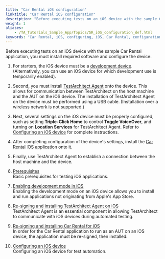```yaml
--- 
title: "Car Rental iOS configuration"
linktitle: "Car Rental iOS configuration"
description: "Before executing tests on an iOS device with the sample Car Rental application, you must install required software and configure the device."
weight: 1
aliases: 
    - /TA_Tutorials_Sample_App/Topics/SR_iOS_configuration_def.html
keywords: "Car Rental, iOS, configuring, iOS, Car Rental, configuration"
---
```


Before executing tests on an iOS device with the sample Car Rental application, you must install required software and configure the device.

1.  For starters, the iOS device must be a [development device](/user-guide/getting-started/sample-repository/car-rental-mobile/testing-car-rental-on-the-ios-platform/car-rental-ios-configuration/enabling-development-mode-in-ios). \(Alternatively, you can use an iOS device for which development use is temporarily enabled\).
2.  Second, you must install [TestArchitect Agent](/user-guide/getting-started/sample-repository/car-rental-mobile/testing-car-rental-on-the-ios-platform/car-rental-ios-configuration/re-signing-and-installing-testarchitect-agent-on-ios) onto the device. This allows for communication between TestArchitect on the host machine and the AUT on the iOS device. The installation of TestArchitect Agent on the device must be performed using a USB cable. \(Installation over a wireless network is not supported.\)
3.  Next, several settings on the iOS device must be properly configured, such as setting **Triple-Click Home** to control **Toggle VoiceOver**, and turning on **Location Services** for TestArchitect Agent. Refer to [Configuring an iOS device](/user-guide/getting-started/sample-repository/car-rental-mobile/testing-car-rental-on-the-ios-platform/car-rental-ios-configuration/configuring-an-ios-device) for complete instructions.
4.  After completing configuration of the device's settings, install the [Car Rental iOS](/user-guide/getting-started/sample-repository/car-rental-mobile/testing-car-rental-on-the-ios-platform/car-rental-ios-configuration/re-signing-and-installing-car-rental-for-ios) application onto it.
5.  Finally, use TestArchitect Agent to establish a connection between the host machine and the device.

1.  [Prerequisites](/user-guide/getting-started/sample-repository/car-rental-mobile/testing-car-rental-on-the-ios-platform/car-rental-ios-configuration/prerequisites)  
Basic prerequisites for testing iOS applications.
2.  [Enabling development mode in iOS](/user-guide/getting-started/sample-repository/car-rental-mobile/testing-car-rental-on-the-ios-platform/car-rental-ios-configuration/enabling-development-mode-in-ios)  
Enabling the development mode on an iOS device allows you to install and run applications not originating from Apple's App Store.
3.  [Re-signing and installing TestArchitect Agent on iOS](/user-guide/getting-started/sample-repository/car-rental-mobile/testing-car-rental-on-the-ios-platform/car-rental-ios-configuration/re-signing-and-installing-testarchitect-agent-on-ios)  
TestArchitect Agent is an essential component in allowing TestArchitect to communicate with iOS devices during automated testing.
4.  [Re-signing and installing Car Rental for iOS](/user-guide/getting-started/sample-repository/car-rental-mobile/testing-car-rental-on-the-ios-platform/car-rental-ios-configuration/re-signing-and-installing-car-rental-for-ios)  
In order for the Car Rental application to run as an AUT on an iOS device, the application must be re-signed, then installed.
5.  [Configuring an iOS device](/user-guide/getting-started/sample-repository/car-rental-mobile/testing-car-rental-on-the-ios-platform/car-rental-ios-configuration/configuring-an-ios-device)  
Configuring an iOS device for test automation.



